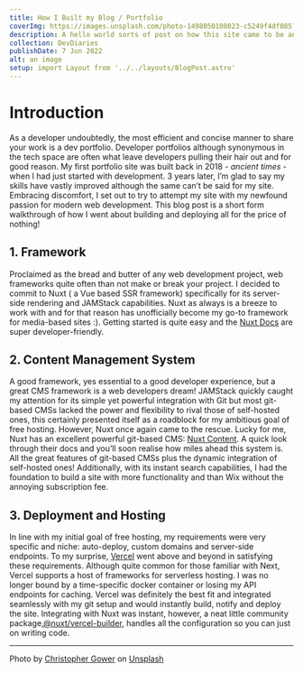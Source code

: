 ```yaml
---
title: How I Built my Blog / Portfolio
coverImg: https://images.unsplash.com/photo-1498050108023-c5249f4df085?ixid=MnwxMjA3fDB8MHxwaG90by1wYWdlfHx8fGVufDB8fHx8&ixlib=rb-1.2.1&auto=format&fit=crop&w=3304&q=80
description: A hello world sorts of post on how this site came to be and the glorious technology stacks powering it. Bits of tech wisdom splashed in for fun.
collection: DevDiaries
publishDate: 7 Jun 2022
alt: an image
setup: import Layout from '../../layouts/BlogPost.astro'
---
```


# Introduction

As a developer undoubtedly, the most efficient and concise manner to share your work is a dev portfolio. Developer portfolios although synonymous in the tech space are often what leave developers pulling their hair out and for good reason. My first portfolio site was built back in 2018 - _ancient times_ - when I had just started with development. 3 years later, I’m glad to say my skills have vastly improved although the same can’t be said for my site. Embracing discomfort, I set out to try to attempt my site with my newfound passion for modern web development. This blog post is a short form walkthrough of how I went about building and deploying all for the price of nothing!

## 1. Framework

Proclaimed as the bread and butter of any web development project, web frameworks quite often than not make or break your project. I decided to commit to Nuxt ( a Vue based SSR framework) specifically for its server-side rendering and JAMStack capabilities. Nuxt as always is a breeze to work with and for that reason has unofficially become my go-to framework for media-based sites :). Getting started is quite easy and the [Nuxt Docs](https://nuxtjs.org/docs/2.x/get-started/installation) are super developer-friendly.

## 2. Content Management System

A good framework, yes essential to a good developer experience, but a great CMS framework is a web developers dream! JAMStack quickly caught my attention for its simple yet powerful integration with Git but most git-based CMSs lacked the power and flexibility to rival those of self-hosted ones, this certainly presented itself as a roadblock for my ambitious goal of free hosting. However, Nuxt once again came to the rescue. Lucky for me, Nuxt has an excellent powerful git-based CMS: [Nuxt Content](https://content.nuxtjs.org/). A quick look through their docs and you’ll soon realise how miles ahead this system is. All the great features of git-based CMSs plus the dynamic integration of self-hosted ones! Additionally, with its instant search capabilities, I had the foundation to build a site with more functionality and than Wix without the annoying subscription fee.

## 3. Deployment and Hosting

In line with my initial goal of free hosting, my requirements were very specific and niche: auto-deploy, custom domains and server-side endpoints. To my surprise, [Vercel](https://vercel.com/) went above and beyond in satisfying these requirements. Although quite common for those familiar with Next, Vercel supports a host of frameworks for serverless hosting. I was no longer bound by a time-specific docker container or losing my API endpoints for caching. Vercel was definitely the best fit and integrated seamlessly with my git setup and would instantly build, notify and deploy the site. Integrating with Nuxt was instant, however, a neat little community package,[@nuxt/vercel-builder](https://github.com/nuxt/vercel-builder), handles all the configuration so you can just on writing code.

---

Photo by [Christopher Gower](https://unsplash.com/@cgower?utm_source=unsplash&utm_medium=referral&utm_content=creditCopyText) on [Unsplash](https://unsplash.com/s/photos/website?utm_source=unsplash&utm_medium=referral&utm_content=creditCopyText)
